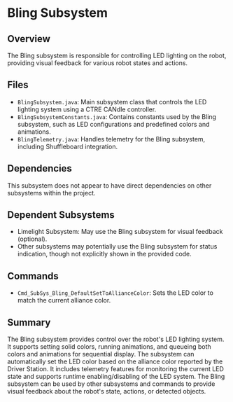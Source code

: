 # Bling Subsystem

## Overview
The Bling subsystem is responsible for controlling LED lighting on the robot, providing visual feedback for various robot states and actions.

## Files
- `BlingSubsystem.java`: Main subsystem class that controls the LED lighting system using a CTRE CANdle controller.
- `BlingSubsystemConstants.java`: Contains constants used by the Bling subsystem, such as LED configurations and predefined colors and animations.
- `BlingTelemetry.java`: Handles telemetry for the Bling subsystem, including Shuffleboard integration.

## Dependencies
This subsystem does not appear to have direct dependencies on other subsystems within the project.

## Dependent Subsystems
- Limelight Subsystem: May use the Bling subsystem for visual feedback (optional).
- Other subsystems may potentially use the Bling subsystem for status indication, though not explicitly shown in the provided code.

## Commands
- `Cmd_SubSys_Bling_DefaultSetToAllianceColor`: Sets the LED color to match the current alliance color.

## Summary
The Bling subsystem provides control over the robot's LED lighting system. It supports setting solid colors, running animations, and queueing both colors and animations for sequential display. The subsystem can automatically set the LED color based on the alliance color reported by the Driver Station. It includes telemetry features for monitoring the current LED state and supports runtime enabling/disabling of the LED system. The Bling subsystem can be used by other subsystems and commands to provide visual feedback about the robot's state, actions, or detected objects.